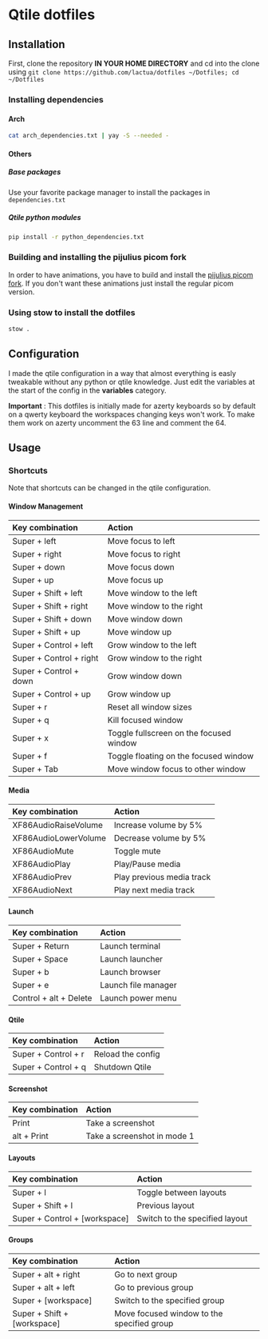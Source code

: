 # Qtile dotfiles

## Installation
First, clone the repository **IN YOUR HOME DIRECTORY** and cd into the clone using `git clone https://github.com/lactua/dotfiles ~/Dotfiles; cd ~/Dotfiles`

### Installing dependencies

#### Arch
```sh
cat arch_dependencies.txt | yay -S --needed -
```

#### Others

##### Base packages
Use your favorite package manager to install the packages in `dependencies.txt`

##### Qtile python modules
```sh
pip install -r python_dependencies.txt
```


### Building and installing the pijulius picom fork
In order to have animations, you have to build and install the [pijulius picom fork](https://github.com/pijulius/picom). If you don't want these animations just install the regular picom version.

### Using stow to install the dotfiles
```sh
stow .
```

## Configuration
I made the qtile configuration in a way that almost everything is easly tweakable without any python or qtile knowledge. Just edit the variables at the start of the config in the **variables** category.

**Important** : This dotfiles is initially made for azerty keyboards so by default on a qwerty keyboard the workspaces changing keys won't work. To make them work on azerty uncomment the 63 line and comment the 64.

## Usage

### Shortcuts

Note that shortcuts can be changed in the qtile configuration.

#### Window Management

|Key combination|Action|
|:-|:-|
|Super + left|Move focus to left|
|Super + right|Move focus to right|
|Super + down|Move focus down|
|Super + up|Move focus up|
|Super + Shift + left|Move window to the left|
|Super + Shift + right|Move window to the right|
|Super + Shift + down|Move window down|
|Super + Shift + up|Move window up|
|Super + Control + left|Grow window to the left|
|Super + Control + right|Grow window to the right|
|Super + Control + down|Grow window down|
|Super + Control + up|Grow window up|
|Super + r|Reset all window sizes|
|Super + q|Kill focused window|
|Super + x|Toggle fullscreen on the focused window|
|Super + f|Toggle floating on the focused window|
|Super + Tab|Move window focus to other window|

#### Media

|Key combination|Action|
|:-|:-|
|XF86AudioRaiseVolume|Increase volume by 5%|
|XF86AudioLowerVolume|Decrease volume by 5%|
|XF86AudioMute|Toggle mute|
|XF86AudioPlay|Play/Pause media|
|XF86AudioPrev|Play previous media track|
|XF86AudioNext|Play next media track|

#### Launch

|Key combination|Action|
|:-|:-|
|Super + Return|Launch terminal|
|Super + Space|Launch launcher|
|Super + b|Launch browser|
|Super + e|Launch file manager|
|Control + alt + Delete|Launch power menu|

#### Qtile

|Key combination|Action|
|:-|:-|
|Super + Control + r|Reload the config|
|Super + Control + q|Shutdown Qtile|

#### Screenshot

|Key combination|Action|
|:-|:-|
|Print|Take a screenshot|
|alt + Print|Take a screenshot in mode 1|

#### Layouts

|Key combination|Action|
|:-|:-|
|Super + l|Toggle between layouts|
|Super + Shift + l|Previous layout|
|Super + Control + [workspace]|Switch to the specified layout|

#### Groups

|Key combination|Action|
|:-|:-|
|Super + alt + right|Go to next group|
|Super + alt + left|Go to previous group|
|Super + [workspace]|Switch to the specified group|
|Super + Shift + [workspace]|Move focused window to the specified group|
